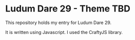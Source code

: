 # Ludum Dare 29 - Theme TBD

This repository holds my entry for Ludum Dare 29.

It is written using Javascript. I used the CraftyJS library.
